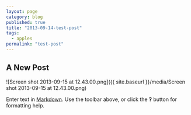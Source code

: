 ```yaml
---
layout: page
category: blog
published: true
title: "2013-09-14-test-post"
tags: 
  - apples
permalink: "test-post"
---
```


## A New Post


![Screen shot 2013-09-15 at 12.43.00.png]({{ site.baseurl }}/media/Screen shot 2013-09-15 at 12.43.00.png)


Enter text in [Markdown](http://daringfireball.net/projects/markdown/). Use the toolbar above, or click the **?** button for formatting help.